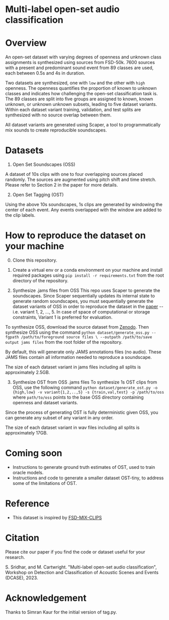 # Multi-label open-set audio classification

# Overview

An open-set dataset with varying degrees of openness and unknown class assignments is synthesized using sources from FSD-50k. 7600 sources with a present and predominant sound event from 89 classes are used, each between 0.5s and 4s in duration.

Two datasets are synthesized, one with `low` and the other with `high` openness. The openness quantifies the proportion of known to unknown classes and indicates how challenging the open-set classification task is.
The 89 classes are split into five groups are assigned to known, known unknown, or unknown unknown subsets, leading to five dataset variants.
Within each dataset variant training, validation, and test splits are synthesized with no source overlap between them.

All dataset variants are generated using Scaper, a tool to programmatically mix sounds to create reproducible soundscapes.

# Datasets

1.  Open Set Soundscapes (OSS)

A dataset of 10s clips with one to four overlapping sources placed randomly. The sources are augmented using pitch shift and time stretch. Please refer to Section 2 in the paper for more details.

2. Open Set Tagging (OST)

Using the above 10s soundscapes, 1s clips are generated by windowing the center of each event. Any events overlapped with the window are added to the clip labels.

# How to reproduce the dataset on your machine

0. Clone this repository.

1. Create a virtual env or a conda environment on your machine and install required packages using 
```pip install -r requirements.txt```
from the root directory of the repository.

2. Synthesize .jams files from OSS
This repo uses Scaper to generate the soundscapes. Since Scaper sequentially updates its internal state to generate random soundscapes, you must sequentially generate the dataset variants of OSS in order to reproduce the dataset in the [paper](https://dcase.community/documents/workshop2023/proceedings/DCASE2023Workshop_Sridhar_11.pdf) -- i.e. variant 1, 2, ..., 5. In case of space of computational or storage constraints, Variant 1 is preferred for evaluation. 

To synthesize OSS, download the source dataset from [Zenodo](10.5281/zenodo.7241704). Then synthesize OSS using the command
```python dataset/generate_oss.py --fgpath /path/to/foreground source files \ --outpath /path/to/save output jams files```
from the root folder of the repository. 

By default, this will generate only JAMS annotations files (no audio). These JAMS files contain all information needed to reproduce a soundscape. 

The size of each dataset variant in jams files including all splits is approximately 2.5GB.

3. Synthesize OST from OSS .jams files
To synthesize 1s OST clips from OSS, use the following command
```python dataset/generate_ost.py -o {high,low} -v variant{1,2,..,5} -s {train,val,test} -p /path/to/oss``` 
where `path/to/oss` points to the base OSS directory containing openness and dataset variants. 

Since the process of generating OST is fully deterministic given OSS, you can generate any subset of any variant in any order.

The size of each dataset variant in wav files including all splits is approximately 17GB.

# Coming soon

- Instructions to generate ground truth estimates of OST, used to train oracle models.
- Instructions and code to generate a smaller dataset OST-tiny, to address some of the limitations of OST.

# Reference

- This dataset is inspired by [FSD-MIX-CLIPS](https://doi.org/10.5281/zenodo.5574135)

# Citation

Please cite our paper if you find the code or dataset useful for your research.

S. Sridhar, and M. Cartwright. "Multi-label open-set audio classification", Workshop on Detection and Classification of Acoustic Scenes and Events (DCASE), 2023.

# Acknowledgement

Thanks to Simran Kaur for the initial version of tag.py.